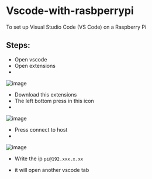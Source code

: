 # Vscode-with-rasbperrypi
To set up Visual Studio Code (VS Code) on a Raspberry Pi
## Steps:
 - Open vscode
 - Open extensions
 - 
![image](https://github.com/Rabie45/Vscode-with-rasbperrypi/assets/76526170/0ad99cc2-0c0a-45a5-a479-d071f388288d)

 - Download this extensions
 - The left bottom press in this icon
 - 
![image](https://github.com/Rabie45/Vscode-with-rasbperrypi/assets/76526170/c0386473-26a2-4ae9-a2fc-dd0dfcf5056f)

 - Press connect to host
 - 
![image](https://github.com/Rabie45/Vscode-with-rasbperrypi/assets/76526170/0d0896d5-f586-4511-abe7-7e82ab30a8be)

 - Write the ip ```pi@192.xxx.x.xx```

 - it will open another vscode tab
   


 
